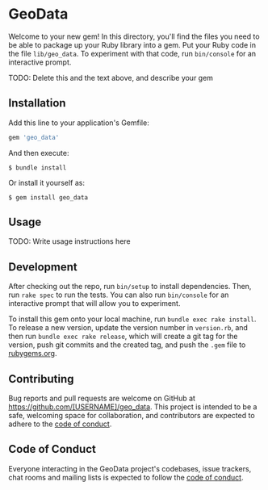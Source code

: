 # GeoData

Welcome to your new gem! In this directory, you'll find the files you need to be able to package up your Ruby library into a gem. Put your Ruby code in the file `lib/geo_data`. To experiment with that code, run `bin/console` for an interactive prompt.

TODO: Delete this and the text above, and describe your gem

## Installation

Add this line to your application's Gemfile:

```ruby
gem 'geo_data'
```

And then execute:

    $ bundle install

Or install it yourself as:

    $ gem install geo_data

## Usage

TODO: Write usage instructions here

## Development

After checking out the repo, run `bin/setup` to install dependencies. Then, run `rake spec` to run the tests. You can also run `bin/console` for an interactive prompt that will allow you to experiment.

To install this gem onto your local machine, run `bundle exec rake install`. To release a new version, update the version number in `version.rb`, and then run `bundle exec rake release`, which will create a git tag for the version, push git commits and the created tag, and push the `.gem` file to [rubygems.org](https://rubygems.org).

## Contributing

Bug reports and pull requests are welcome on GitHub at https://github.com/[USERNAME]/geo_data. This project is intended to be a safe, welcoming space for collaboration, and contributors are expected to adhere to the [code of conduct](https://github.com/[USERNAME]/geo_data/blob/main/CODE_OF_CONDUCT.md).

## Code of Conduct

Everyone interacting in the GeoData project's codebases, issue trackers, chat rooms and mailing lists is expected to follow the [code of conduct](https://github.com/[USERNAME]/geo_data/blob/main/CODE_OF_CONDUCT.md).
